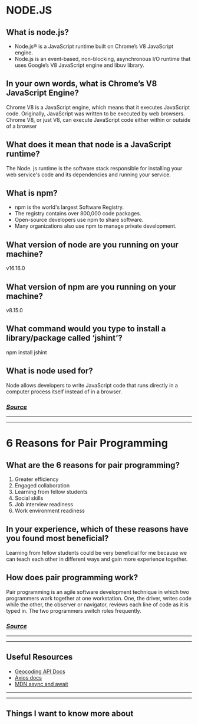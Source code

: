 # NODE.JS #

## What is node.js? ##
- Node.js® is a JavaScript runtime built on Chrome’s V8 JavaScript engine.
- Node.js is an event-based, non-blocking, asynchronous I/O runtime that uses Google’s V8 JavaScript engine and libuv library.

## In your own words, what is Chrome’s V8 JavaScript Engine? ##
Chrome V8 is a JavaScript engine, which means that it executes JavaScript code. Originally, JavaScript was written to be executed by web browsers. Chrome V8, or just V8, can execute JavaScript code either within or outside of a browser

## What does it mean that node is a JavaScript runtime? ##
The Node. js runtime is the software stack responsible for installing your web service's code and its dependencies and running your service.

## What is npm? ##
- npm is the world's largest Software Registry.
- The registry contains over 800,000 code packages.
- Open-source developers use npm to share software.
- Many organizations also use npm to manage private development.


## What version of node are you running on your machine? ##
v16.16.0

## What version of npm are you running on your machine? ##
v8.15.0


## What command would you type to install a library/package called ‘jshint’? ##
npm install jshint

## What is node used for? ##
Node allows developers to write JavaScript code that runs directly in a computer process itself instead of in a browser. 

### *[Source](https://www.sitepoint.com/an-introduction-to-node-js)* 


<hr>
<hr>

# 6 Reasons for Pair Programming #

## What are the 6 reasons for pair programming? ##
1. Greater efficiency
2. Engaged collaboration
3. Learning from fellow students
4. Social skills
5. Job interview readiness
6. Work environment readiness

## In your experience, which of these reasons have you found most beneficial? ##
Learning from fellow students could be very beneficial for me because we can teach each other in different ways and gain more experience together.

## How does pair programming work? ##
Pair programming is an agile software development technique in which two programmers work together at one workstation. One, the driver, writes code while the other, the observer or navigator, reviews each line of code as it is typed in. The two programmers switch roles frequently.


### *[Source](https://www.codefellows.org/blog/6-reasons-for-pair-programming/)* ###

<hr>
<hr>

## Useful Resources ##

- [Geocoding API Docs](https://locationiq.com/)
- [Axios docs](https://www.npmjs.com/package/axios)
- [MDN async and await](https://developer.mozilla.org/en-US/docs/Learn/JavaScript/Asynchronous/Async_await)

<hr>
<hr>

## Things I want to know more about
